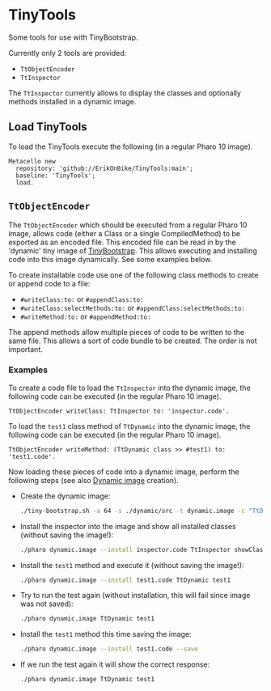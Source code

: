 # TinyTools
Some tools for use with TinyBootstrap.

Currently only 2 tools are provided:
* `TtObjectEncoder`
* `TtInspector`


The `TtInspector` currently allows to display the classes and optionally methods installed in a dynamic image.

## Load TinyTools
To load the TinyTools execute the following (in a regular Pharo 10 image).
```Smalltalk
Metacello new
  repository: 'github://ErikOnBike/TinyTools:main';
  baseline: 'TinyTools';
  load.
```

## `TtObjectEncoder`
The `TtObjectEncoder` which should be executed from a regular Pharo 10 image, allows code (either a Class or a single CompiledMethod) to be exported as an encoded file. This encoded file can be read in by the 'dynamic' tiny image of [TinyBootstrap](https://github.com/ErikOnBike/TinyBootstrap/blob/main/README.md#dynamic-image). This allows executing and installing code into this image dynamically. See some examples below.

To create installable code use one of the following class methods to create or append code to a file:
* `#writeClass:to:` or `#appendClass:to:`
* `#writeClass:selectMethods:to:` or `#appendClass:selectMethods:to:`
* `#writeMethod:to:` or `#appendMethod:to:`

The append methods allow multiple pieces of code to be written to the same file. This allows a sort of code bundle to be created. The order is not important.

### Examples
To create a code file to load the `TtInspector` into the dynamic image, the following code can be executed (in the regular Pharo 10 image).
```Smalltalk
TtObjectEncoder writeClass: TtInspector to: 'inspector.code'.
```

To load the `test1` class method of `TtDynamic` into the dynamic image, the following code can be executed (in the regular Pharo 10 image).
```Smalltalk
TtObjectEncoder writeMethod: (TtDynamic class >> #test1) to: 'test1.code'.
```

Now loading these pieces of code into a dynamic image, perform the following steps (see also [Dynamic image](https://github.com/ErikOnBike/TinyBootstrap/blob/main/README.md#dynamic-image) creation).
* Create the dynamic image:
  ```bash
  ./tiny-bootstrap.sh -a 64 -s ./dynamic/src -t dynamic.image -c "TtDynamic doIt"
  ```
* Install the inspector into the image and show all installed classes (without saving the image!):
  ```bash
  ./pharo dynamic.image --install inspector.code TtInspector showClasses
  ```
* Install the `test1` method and execute it (without saving the image!):
  ```bash
  ./pharo dynamic.image --install test1.code TtDynamic test1
  ```
* Try to run the test again (without installation, this will fail since image was not saved):
  ```bash
  ./pharo dynamic.image TtDynamic test1
  ```
* Install the `test1` method this time saving the image:
  ```bash
  ./pharo dynamic.image --install test1.code --save
  ```
* If we run the test again it will show the correct response:
  ```bash
  ./pharo dynamic.image TtDynamic test1
  ```

